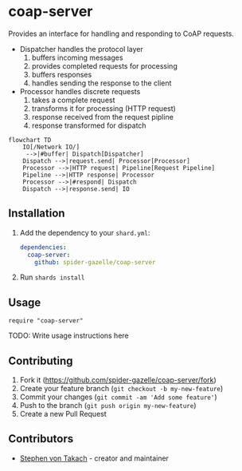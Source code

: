 # coap-server

Provides an interface for handling and responding to CoAP requests.

* Dispatcher handles the protocol layer
  1. buffers incoming messages
  2. provides completed requests for processing
  3. buffers responses
  4. handles sending the response to the client
* Processor handles discrete requests
  1. takes a complete request
  2. transforms it for processing (HTTP request)
  3. response received from the request pipline
  4. response transformed for dispatch

```mermaid
flowchart TD
    IO[/Network IO/]
     -->|#buffer| Dispatch[Dispatcher]
    Dispatch -->|request.send| Processor[Processor]
    Processor -->|HTTP request| Pipeline[Request Pipeline]
    Pipeline -->|HTTP response| Processor
    Processor -->|#respond| Dispatch
    Dispatch -->|response.send| IO
```

## Installation

1. Add the dependency to your `shard.yml`:

   ```yaml
   dependencies:
     coap-server:
       github: spider-gazelle/coap-server
   ```

2. Run `shards install`

## Usage

```crystal
require "coap-server"
```

TODO: Write usage instructions here

## Contributing

1. Fork it (<https://github.com/spider-gazelle/coap-server/fork>)
2. Create your feature branch (`git checkout -b my-new-feature`)
3. Commit your changes (`git commit -am 'Add some feature'`)
4. Push to the branch (`git push origin my-new-feature`)
5. Create a new Pull Request

## Contributors

* [Stephen von Takach](https://github.com/stakach) - creator and maintainer

